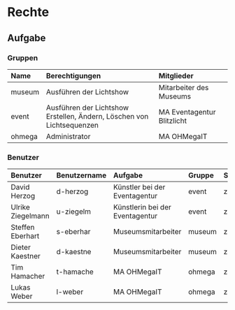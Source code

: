 # Rechte

## Aufgabe

### Gruppen

| Name   | Berechtigungen                                                           | Mitglieder                 |
|:-------|:-------------------------------------------------------------------------|:---------------------------|
| museum | Ausführen der Lichtshow                                                  | Mitarbeiter des Museums    |
| event  | Ausführen der Lichtshow<br>Erstellen, Ändern, Löschen von Lichtsequenzen | MA Eventagentur Blitzlicht |
| ohmega | Administrator                                                            | MA OHMegaIT                |

### Benutzer

| Benutzer          | Benutzername | Aufgabe                         | Gruppe | Startpasswort |
|:------------------|:-------------|:--------------------------------|:-------|:--------------|
| David Herzog      | d-herzog     | Künstler bei der Eventagentur   | event  | zuaendern     |
| Ulrike Ziegelmann | u-ziegelm    | Künstlerin bei der Eventagentur | event  | zuaendern     |
| Steffen Eberhart  | s-eberhar    | Museumsmitarbeiter              | museum | zuaendern     |
| Dieter Kaestner   | d-kaestne    | Museumsmitarbeiter              | museum | zuaendern     |
| Tim Hamacher      | t-hamache    | MA OHMegaIT                     | ohmega | zuaendern     |
| Lukas Weber       | l-weber      | MA OHMegaIT                     | ohmega | zuaendern     |
